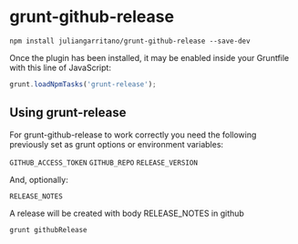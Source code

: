 # grunt-github-release

```shell
npm install juliangarritano/grunt-github-release --save-dev
```

Once the plugin has been installed, it may be enabled inside your Gruntfile with this line of JavaScript:

```js
grunt.loadNpmTasks('grunt-release');
```

## Using grunt-release

For grunt-github-release to work correctly you need the following previously set as grunt options or environment variables:
    
`GITHUB_ACCESS_TOKEN`
`GITHUB_REPO`
`RELEASE_VERSION`

And, optionally:

`RELEASE_NOTES`

A release will be created with body RELEASE_NOTES in github

`grunt githubRelease`